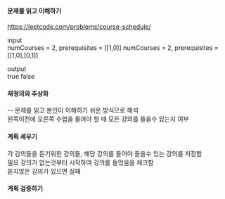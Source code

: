 #### 문제를 읽고 이해하기
https://leetcode.com/problems/course-schedule/

input</br>
numCourses = 2, prerequisites = [[1,0]]
numCourses = 2, prerequisites = [[1,0],[0,1]]


output</br>
true
false


#### 재정의와 추상화<br>
-- 문제를 읽고 본인이 이해하기 쉬운 방식으로 해석<br>
왼쪽이전에 오른쪽 수업을 들어야 할 때 모든 강의를 들을수 있는지 여부

#### 계획 세우기<br>
각 강의들을 듣기위한 강의들, 해당 강의를 들어야 들을수 있는 강의를 저장함<br>
필요 강의가 없는것부터 시작하여 강의를 들었음을 체크함<br>
듣지않은 강의가 있으면 실패

#### 계획 검증하기 
